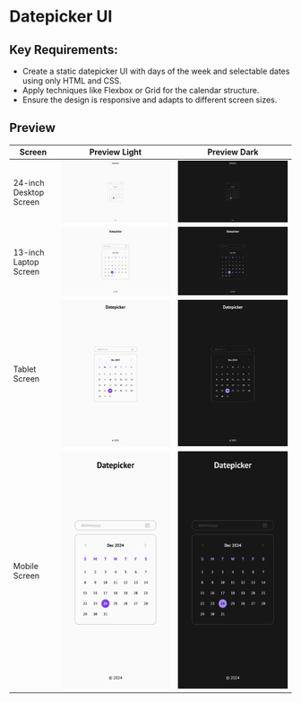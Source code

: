 # Datepicker UI

## Key Requirements:

- Create a static datepicker UI with days of the week and selectable dates using only HTML and CSS.
- Apply techniques like Flexbox or Grid for the calendar structure.
- Ensure the design is responsive and adapts to different screen sizes.

## Preview

| Screen                 | Preview Light                                   | Preview Dark                                  |
| ---------------------- | ----------------------------------------------- | --------------------------------------------- |
| 24-inch Desktop Screen | ![Desktop Light](./preview/6-light-desktop.png) | ![Desktop Dark](./preview/6-dark-desktop.png) |
| 13-inch Laptop Screen  | ![Laptop Light](./preview/6-light-laptop.png)  | ![Laptop Dark](./preview/6-dark-laptop.png)  |
| Tablet Screen          | ![Tablet Light](./preview/6-light-tablet.png)  | ![Tablet Dark](./preview/6-dark-tablet.png)  |
| Mobile Screen          | ![Mobile Light](./preview/6-light-mobile.png)  | ![Mobile Dark](./preview/6-dark-mobile.png)  |
